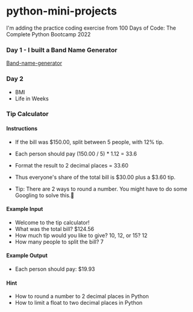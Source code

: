 # python-mini-projects

I'm adding the practice coding exercise from 100 Days of Code: The Complete Python Bootcamp 2022

### Day 1 - I built a Band Name Generator

[Band-name-generator](https://github.com/Veralee225/python-mini-projects/blob/main/1-day.py)

### Day 2

- BMI
- Life in Weeks

### Tip Calculator

#### Instructions

- If the bill was $150.00, split between 5 people, with 12% tip.

- Each person should pay (150.00 / 5) * 1.12 = 33.6

- Format the result to 2 decimal places = 33.60

- Thus everyone's share of the total bill is $30.00 plus a $3.60 tip.

- Tip: There are 2 ways to round a number. You might have to do some Googling to solve this.💪

#### Example Input

- Welcome to the tip calculator!
- What was the total bill? $124.56
- How much tip would you like to give? 10, 12, or 15? 12
- How many people to split the bill? 7

#### Example Output

- Each person should pay: $19.93

#### Hint

- How to round a number to 2 decimal places in Python
- How to limit a float to two decimal places in Python
